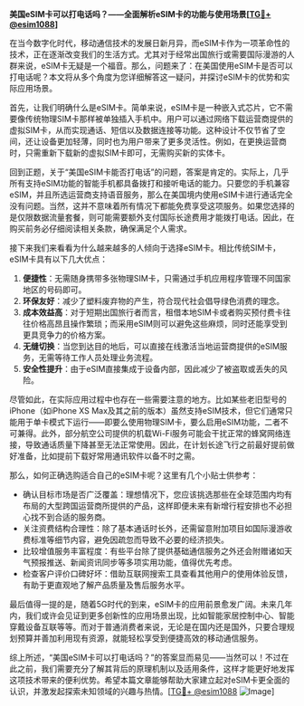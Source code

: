 **美国eSIM卡可以打电话吗？——全面解析eSIM卡的功能与使用场景[[TG💪+ @esim1088](https://t.me/s/esim1088)]**

在当今数字化时代，移动通信技术的发展日新月异，而eSIM卡作为一项革命性的技术，正在逐渐改变我们的生活方式。尤其对于经常出国旅行或需要国际漫游的人群来说，eSIM卡无疑是一个福音。那么，问题来了：在美国使用eSIM卡是否可以打电话呢？本文将从多个角度为您详细解答这一疑问，并探讨eSIM卡的优势和实际应用场景。

首先，让我们明确什么是eSIM卡。简单来说，eSIM卡是一种嵌入式芯片，它不需要像传统物理SIM卡那样被单独插入手机中。用户可以通过网络下载运营商提供的虚拟SIM卡，从而实现通话、短信以及数据连接等功能。这种设计不仅节省了空间，还让设备更加轻薄，同时也为用户带来了更多灵活性。例如，在更换运营商时，只需重新下载新的虚拟SIM卡即可，无需购买新的实体卡。

回到正题，关于“美国eSIM卡能否打电话”的问题，答案是肯定的。实际上，几乎所有支持eSIM功能的智能手机都具备拨打和接听电话的能力。只要您的手机兼容eSIM，并且所选运营商支持语音服务，那么在美国境内使用eSIM卡进行通话完全没有问题。当然，这并不意味着所有情况下都能免费享受这项服务。如果您选择的是仅限数据流量套餐，则可能需要额外支付国际长途费用才能拨打电话。因此，在购买前务必仔细阅读相关条款，确保满足个人需求。

接下来我们来看看为什么越来越多的人倾向于选择eSIM卡。相比传统SIM卡，eSIM卡具有以下几大优点：

1. **便捷性**：无需随身携带多张物理SIM卡，只需通过手机应用程序管理不同国家地区的号码即可。
2. **环保友好**：减少了塑料废弃物的产生，符合现代社会倡导绿色消费的理念。
3. **成本效益高**：对于短期出国旅行者而言，租借本地SIM卡或者购买预付费卡往往价格高昂且操作繁琐；而采用eSIM则可以避免这些麻烦，同时还能享受到更具竞争力的价格方案。
4. **无缝切换**：当您到达目的地后，可以直接在线激活当地运营商提供的eSIM服务，无需等待工作人员处理业务流程。
5. **安全性提升**：由于eSIM直接集成于设备内部，因此减少了被盗取或丢失的风险。

尽管如此，在实际应用过程中也存在一些需要注意的地方。比如某些老旧型号的iPhone（如iPhone XS Max及其之前的版本）虽然支持eSIM技术，但它们通常只能用于单卡模式下运行——即要么使用物理SIM卡，要么启用eSIM功能，二者不可兼得。此外，部分航空公司提供的机载Wi-Fi服务可能会干扰正常的蜂窝网络连接，导致通话质量下降甚至无法正常使用。因此，在计划长途飞行之前最好提前做好准备，比如提前下载好常用通讯软件以备不时之需。

那么，如何正确选购适合自己的eSIM卡呢？这里有几个小贴士供参考：

- 确认目标市场是否广泛覆盖：理想情况下，您应该挑选那些在全球范围内均有布局的大型跨国运营商所提供的产品，这样即便未来有新增行程安排也不必担心找不到合适的服务商。
- 关注资费结构合理性：除了基本通话时长外，还需留意附加项目如国际漫游收费标准等细节内容，避免因疏忽而导致不必要的经济损失。
- 比较增值服务丰富程度：有些平台除了提供基础通信服务之外还会附赠诸如天气预报推送、新闻资讯同步等多项实用功能，值得优先考虑。
- 检查客户评价口碑好坏：借助互联网搜索工具查看其他用户的使用体验反馈，有助于更直观地了解产品质量及售后服务水平。

最后值得一提的是，随着5G时代的到来，eSIM卡的应用前景愈发广阔。未来几年内，我们或许会见证到更多创新性的应用场景出现，比如智能家居控制中心、智能穿戴设备互联等等。而对于普通消费者来说，无论是在国内还是国外，只要合理规划预算并善加利用现有资源，就能轻松享受到便捷高效的移动通信服务。

综上所述，“美国eSIM卡可以打电话吗？”的答案显而易见——当然可以！不过在此之前，我们需要充分了解其背后的原理机制以及适用条件，这样才能更好地发挥这项技术带来的便利优势。希望本篇文章能够帮助大家建立起对eSIM卡更全面的认识，并激发起探索未知领域的兴趣与热情。[[TG💪+ @esim1088](https://t.me/s/esim1088) ![Image](https://i.postimg.cc/4NQfJmqS/Snipaste-2025-05-13-00-14-12.png)]